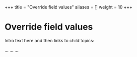 +++
title = "Override field values"
aliases = []
weight = 10
+++

# Override field values

Intro text here and then links to child topics:

...
...
...

